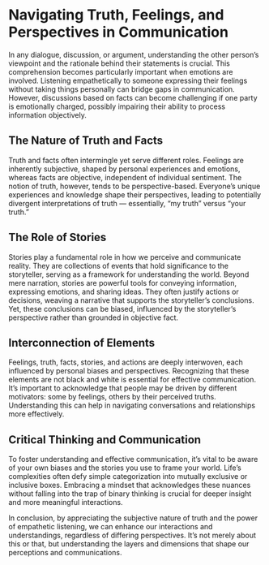 # Navigating Truth, Feelings, and Perspectives in Communication

In any dialogue, discussion, or argument, understanding the other person’s viewpoint and the rationale behind their statements is crucial. This comprehension becomes particularly important when emotions are involved. Listening empathetically to someone expressing their feelings without taking things personally can bridge gaps in communication. However, discussions based on facts can become challenging if one party is emotionally charged, possibly impairing their ability to process information objectively.

## The Nature of Truth and Facts

Truth and facts often intermingle yet serve different roles. Feelings are inherently subjective, shaped by personal experiences and emotions, whereas facts are objective, independent of individual sentiment. The notion of truth, however, tends to be perspective-based. Everyone’s unique experiences and knowledge shape their perspectives, leading to potentially divergent interpretations of truth — essentially, “my truth” versus “your truth.”

## The Role of Stories

Stories play a fundamental role in how we perceive and communicate reality. They are collections of events that hold significance to the storyteller, serving as a framework for understanding the world. Beyond mere narration, stories are powerful tools for conveying information, expressing emotions, and sharing ideas. They often justify actions or decisions, weaving a narrative that supports the storyteller’s conclusions. Yet, these conclusions can be biased, influenced by the storyteller’s perspective rather than grounded in objective fact.

## Interconnection of Elements

Feelings, truth, facts, stories, and actions are deeply interwoven, each influenced by personal biases and perspectives. Recognizing that these elements are not black and white is essential for effective communication. It’s important to acknowledge that people may be driven by different motivators: some by feelings, others by their perceived truths. Understanding this can help in navigating conversations and relationships more effectively.

## Critical Thinking and Communication

To foster understanding and effective communication, it’s vital to be aware of your own biases and the stories you use to frame your world. Life’s complexities often defy simple categorization into mutually exclusive or inclusive boxes. Embracing a mindset that acknowledges these nuances without falling into the trap of binary thinking is crucial for deeper insight and more meaningful interactions.

In conclusion, by appreciating the subjective nature of truth and the power of empathetic listening, we can enhance our interactions and understandings, regardless of differing perspectives. It’s not merely about this or that, but understanding the layers and dimensions that shape our perceptions and communications.
